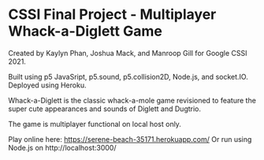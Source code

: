 CSSI Final Project - Multiplayer Whack-a-Diglett Game
=================

Created by Kaylyn Phan, Joshua Mack, and Manroop Gill for Google CSSI 2021.

Built using p5 JavaSript, p5.sound, p5.collision2D, Node.js, and socket.IO. Deployed using Heroku.

Whack-a-Diglett is the classic whack-a-mole game revisioned to feature the super cute appearances and sounds of Diglett and Dugtrio.

The game is multiplayer functional on local host only.

Play online here: https://serene-beach-35171.herokuapp.com/
Or run using Node.js on http://localhost:3000/


